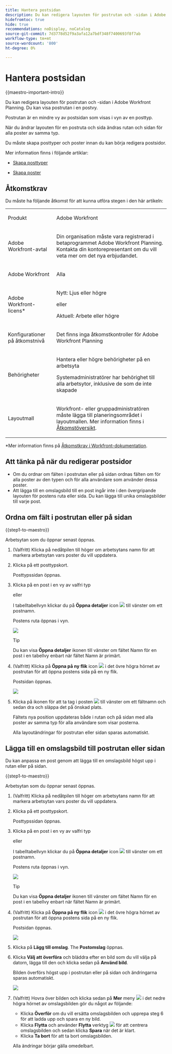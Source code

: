 ```yaml
---
title: Hantera postsidan
description: Du kan redigera layouten för postrutan och -sidan i Adobe Workfront Planning.
hidefromtoc: true
hide: true
recommendations: noDisplay, noCatalog
source-git-commit: 7d3778d52f9a3afa12a7bdf348f7400693f8f7ab
workflow-type: tm+mt
source-wordcount: '800'
ht-degree: 0%

---
```


<!--update the metadata with real information when making this avilable in TOC and in the left nav-->

# Hantera postsidan

{{maestro-important-intro}}

Du kan redigera layouten för postrutan och -sidan i Adobe Workfront Planning. Du kan visa postrutan i en postvy.

Postrutan är en mindre vy av postsidan som visas i vyn av en posttyp.

När du ändrar layouten för en postruta och sida ändras rutan och sidan för alla poster av samma typ.

Du måste skapa posttyper och poster innan du kan börja redigera postsidor.

Mer information finns i följande artiklar:

* [Skapa posttyper](../architecture/create-record-types.md)

* [Skapa poster](/help/quicksilver/maestro/records/create-records.md)

## Åtkomstkrav

Du måste ha följande åtkomst för att kunna utföra stegen i den här artikeln:

<table style="table-layout:auto">
 <col>
 </col>
 <col>
 </col>
 <tbody>
    <tr>
<tr>
<td>
   <p> Produkt</p> </td>
   <td>
   <p> Adobe Workfront</p> </td>
  </tr>  
 <td role="rowheader"><p>Adobe Workfront-avtal</p></td>
   <td>
<p>Din organisation måste vara registrerad i betaprogrammet Adobe Workfront Planning. Kontakta din kontorepresentant om du vill veta mer om det nya erbjudandet. </p>
   </td>
  </tr>
  <tr>
   <td role="rowheader"><p>Adobe Workfront</p></td>
   <td>
<p>Alla</p>
   </td>
  </tr>
  <tr>
   <td role="rowheader"><p>Adobe Workfront-licens*</p></td>
   <td>
   <p>Nytt: Ljus eller högre</p>
   eller
   <p>Aktuell: Arbete eller högre</p> 
  </td>
  </tr>

<tr>
   <td role="rowheader"><p>Konfigurationer på åtkomstnivå</p></td>
   <td> <p>Det finns inga åtkomstkontroller för Adobe Workfront Planning</p>  
</td>
  </tr>
<tr>
   <td role="rowheader"><p>Behörigheter</p></td>
   <td> <p>Hantera eller högre behörigheter på en arbetsyta</a> </p>  
   <p>Systemadministratörer har behörighet till alla arbetsytor, inklusive de som de inte skapade</p>
</td>
  </tr>
<tr>
   <td role="rowheader"><p>Layoutmall</p></td>
   <td> <p>Workfront- eller gruppadministratören måste lägga till planeringsområdet i layoutmallen. Mer information finns i <a href="../access/access-overview.md">Åtkomstöversikt</a>. </p>  
</td>
  </tr>

</tbody>
</table>

*Mer information finns på [Åtkomstkrav i Workfront-dokumentation](/help/quicksilver/administration-and-setup/add-users/access-levels-and-object-permissions/access-level-requirements-in-documentation.md).

## Att tänka på när du redigerar postsidor

* Om du ordnar om fälten i postrutan eller på sidan ordnas fälten om för alla poster av den typen och för alla användare som använder dessa poster.
* Att lägga till en omslagsbild till en post ingår inte i den övergripande layouten för postens ruta eller sida. Du kan lägga till unika omslagsbilder till varje post.

## Ordna om fält i postrutan eller på sidan

{{step1-to-maestro}}

Arbetsytan som du öppnar senast öppnas.

1. (Valfritt) Klicka på nedåtpilen till höger om arbetsytans namn för att markera arbetsytan vars poster du vill uppdatera.
1. Klicka på ett posttypskort.

   Posttypssidan öppnas.

1. Klicka på en post i en vy av valfri typ

   eller

   I tabelltabellvyn klickar du på **Öppna detaljer** icon ![](assets/open-details-icon-in-table-name-field.png) till vänster om ett postnamn.

   Postens ruta öppnas i vyn.

   ![](assets/details-box.png)

   >[!TIP]
   >
   >Du kan visa **Öppna detaljer** ikonen till vänster om fältet Namn för en post i en tabellvy enbart när fältet Namn är primärt.

1. (Valfritt) Klicka på **Öppna på ny flik** icon ![](assets/open-details-in-a-new-tab-icon.png) <!--check the icon; they are changing it--> i det övre högra hörnet av postrutan för att öppna postens sida på en ny flik.

   Postsidan öppnas.

   ![](assets/details-page.png)

1. Klicka på ikonen för att ta tag i posten ![](assets/grab-icon.png) till vänster om ett fältnamn och sedan dra och släppa det på önskad plats.

   Fältets nya position uppdateras både i rutan och på sidan med alla poster av samma typ för alla användare som visar posterna.

   Alla layoutändringar för postrutan eller sidan sparas automatiskt.


## Lägga till en omslagsbild till postrutan eller sidan

Du kan anpassa en post genom att lägga till en omslagsbild högst upp i rutan eller på sidan.

{{step1-to-maestro}}

Arbetsytan som du öppnar senast öppnas.

1. (Valfritt) Klicka på nedåtpilen till höger om arbetsytans namn för att markera arbetsytan vars poster du vill uppdatera.

1. Klicka på ett posttypskort.

   Posttypssidan öppnas.

1. Klicka på en post i en vy av valfri typ

   eller

   I tabelltabellvyn klickar du på **Öppna detaljer** icon ![](assets/open-details-icon-in-table-name-field.png) till vänster om ett postnamn.

   Postens ruta öppnas i vyn.

   ![](assets/details-box.png)

   >[!TIP]
   >
   >Du kan visa **Öppna detaljer** ikonen till vänster om fältet Namn för en post i en tabellvy enbart när fältet Namn är primärt.

1. (Valfritt) Klicka på **Öppna på ny flik** icon ![](assets/open-details-in-a-new-tab-icon.png) <!--check the icon; they are changing it--> i det övre högra hörnet av postrutan för att öppna postens sida på en ny flik.

   Postsidan öppnas.

   ![](assets/details-page.png)

1. Klicka på **Lägg till omslag**. <!--check the casing here; I logged a bug for this-->
The **Postomslag** öppnas.

1. Klicka **Välj att överföra** och bläddra efter en bild som du vill välja på datorn, lägga till den och klicka sedan på **Använd bild**.

   Bilden överförs högst upp i postrutan eller på sidan och ändringarna sparas automatiskt.

   ![](assets/record-page-with-cover-image.png)

1. (Valfritt) Hovra över bilden och klicka sedan på **Mer** meny ![](assets/more-menu.png) i det nedre högra hörnet av omslagsbilden gör du något av följande:

   * Klicka **Överför** om du vill ersätta omslagsbilden och upprepa steg 6 för att ladda upp och spara en ny bild.
   * Klicka **Flytta** och använder **Flytta** verktyg ![](assets/reposition-tool-icon.png) för att centrera omslagsbilden och sedan klicka **Spara** när det är klart.
   * Klicka **Ta bort** för att ta bort omslagsbilden.

   Alla ändringar börjar gälla omedelbart.

